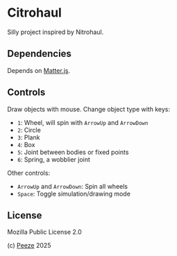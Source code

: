 # Citrohaul

Silly project inspired by Nitrohaul.

## Dependencies

Depends on [Matter.js](https://github.com/liabru/matter-js).

## Controls

Draw objects with mouse. Change object type with keys:
- `1`: Wheel, will spin with `ArrowUp` and `ArrowDown`
- `2`: Circle
- `3`: Plank
- `4`: Box
- `5`: Joint between bodies or fixed points
- `6`: Spring, a wobblier joint

Other controls:
- `ArrowUp` and `ArrowDown`: Spin all wheels
- `Space`: Toggle simulation/drawing mode

## License

Mozilla Public License 2.0

(c) [Peeze](https://www.github.com/Peeze) 2025
